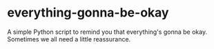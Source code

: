 # everything-gonna-be-okay
A simple Python script to remind you that everything's gonna be okay. Sometimes we all need a little reassurance.

